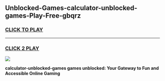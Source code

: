 
## Unblocked-Games-calculator-unblocked-games-Play-Free-gbqrz
<h3>
<a href="https://premium76.site?title=calculator-unblocked-games&ref=18A">CLICK TO PLAY</a></h3>
<hr>

<h3>
<a href="https://premium76.site?title=calculator-unblocked-games&ref=18A">CLICK 2 PLAY</a>
  
</h3>

<a href="https://premium76.site?title=calculator-unblocked-games&ref=18A"><img src="https://clearcache.store/games.png"></a>


**calculator-unblocked-games games unblocked: Your Gateway to Fun and Accessible Online Gaming**
